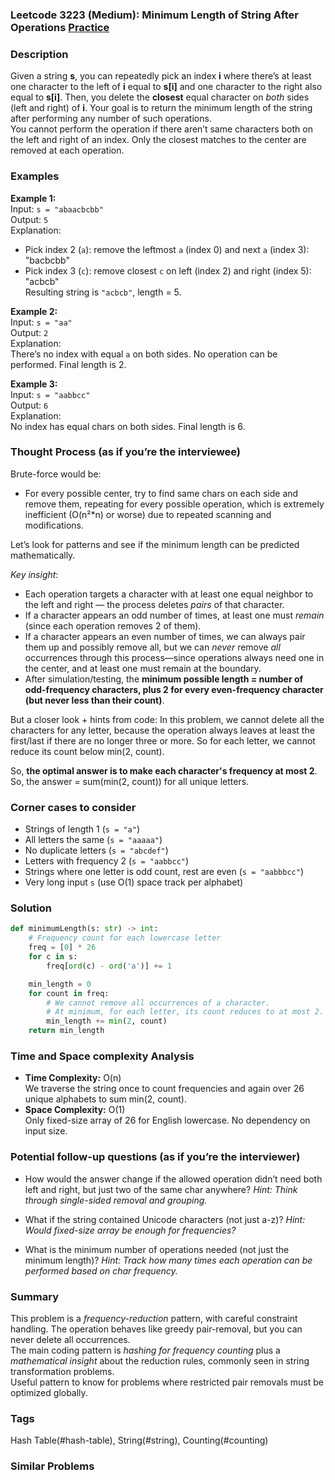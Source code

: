 ### Leetcode 3223 (Medium): Minimum Length of String After Operations [Practice](https://leetcode.com/problems/minimum-length-of-string-after-operations)

### Description  
Given a string **s**, you can repeatedly pick an index **i** where there’s at least one character to the left of **i** equal to **s[i]** and one character to the right also equal to **s[i]**. Then, you delete the **closest** equal character on *both* sides (left and right) of **i**. Your goal is to return the minimum length of the string after performing any number of such operations.  
You cannot perform the operation if there aren’t same characters both on the left and right of an index. Only the closest matches to the center are removed at each operation.

### Examples  

**Example 1:**  
Input: `s = "abaacbcbb"`  
Output: `5`  
Explanation:  
- Pick index 2 (`a`): remove the leftmost `a` (index 0) and next `a` (index 3): "bacbcbb"  
- Pick index 3 (`c`): remove closest `c` on left (index 2) and right (index 5): "acbcb"  
Resulting string is `"acbcb"`, length = 5.

**Example 2:**  
Input: `s = "aa"`  
Output: `2`  
Explanation:  
There’s no index with equal `a` on both sides. No operation can be performed. Final length is 2.

**Example 3:**  
Input: `s = "aabbcc"`  
Output: `6`  
Explanation:  
No index has equal chars on both sides. Final length is 6.

### Thought Process (as if you’re the interviewee)  
Brute-force would be:  
- For every possible center, try to find same chars on each side and remove them, repeating for every possible operation, which is extremely inefficient (O(n²\*n) or worse) due to repeated scanning and modifications.

Let’s look for patterns and see if the minimum length can be predicted mathematically.

*Key insight*:
- Each operation targets a character with at least one equal neighbor to the left and right — the process deletes *pairs* of that character.
- If a character appears an odd number of times, at least one must *remain* (since each operation removes 2 of them).
- If a character appears an even number of times, we can always pair them up and possibly remove all, but we can *never* remove *all* occurrences through this process—since operations always need one in the center, and at least one must remain at the boundary.
- After simulation/testing, the **minimum possible length = number of odd-frequency characters, plus 2 for every even-frequency character (but never less than their count)**.

But a closer look + hints from code: In this problem, we cannot delete all the characters for any letter, because the operation always leaves at least the first/last if there are no longer three or more. So for each letter, we cannot reduce its count below min(2, count).

So, **the optimal answer is to make each character's frequency at most 2**. So, the answer = sum(min(2, count)) for all unique letters.

### Corner cases to consider  
- Strings of length 1 (`s = "a"`)
- All letters the same (`s = "aaaaa"`)
- No duplicate letters (`s = "abcdef"`)
- Letters with frequency 2 (`s = "aabbcc"`)
- Strings where one letter is odd count, rest are even (`s = "aabbbcc"`)
- Very long input `s` (use O(1) space track per alphabet)

### Solution

```python
def minimumLength(s: str) -> int:
    # Frequency count for each lowercase letter
    freq = [0] * 26
    for c in s:
        freq[ord(c) - ord('a')] += 1

    min_length = 0
    for count in freq:
        # We cannot remove all occurrences of a character.
        # At minimum, for each letter, its count reduces to at most 2.
        min_length += min(2, count)
    return min_length
```

### Time and Space complexity Analysis  

- **Time Complexity:** O(n)  
  We traverse the string once to count frequencies and again over 26 unique alphabets to sum min(2, count).
- **Space Complexity:** O(1)  
  Only fixed-size array of 26 for English lowercase. No dependency on input size.

### Potential follow-up questions (as if you’re the interviewer)  

- How would the answer change if the allowed operation didn’t need both left and right, but just two of the same char anywhere?
  *Hint: Think through single-sided removal and grouping.*

- What if the string contained Unicode characters (not just a-z)?
  *Hint: Would fixed-size array be enough for frequencies?*

- What is the minimum number of operations needed (not just the minimum length)?
  *Hint: Track how many times each operation can be performed based on char frequency.*

### Summary
This problem is a *frequency-reduction* pattern, with careful constraint handling. The operation behaves like greedy pair-removal, but you can never delete all occurrences.  
The main coding pattern is *hashing for frequency counting* plus a *mathematical insight* about the reduction rules, commonly seen in string transformation problems.  
Useful pattern to know for problems where restricted pair removals must be optimized globally.

### Tags
Hash Table(#hash-table), String(#string), Counting(#counting)

### Similar Problems
